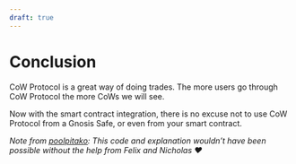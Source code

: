 ```yaml
---
draft: true
---
```


# Conclusion

CoW Protocol is a great way of doing trades. The more users go through CoW Protocol the more CoWs we will see.

Now with the smart contract integration, there is no excuse not to use CoW Protocol from a Gnosis Safe, or even from your smart contract.

_Note from_ [_poolpitako_](https://twitter.com/poolpitako)_: This code and explanation wouldn’t have been possible without the help from Felix and Nicholas ️❤️_
